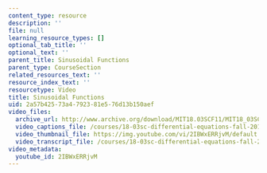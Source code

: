 ```yaml
---
content_type: resource
description: ''
file: null
learning_resource_types: []
optional_tab_title: ''
optional_text: ''
parent_title: Sinusoidal Functions
parent_type: CourseSection
related_resources_text: ''
resource_index_text: ''
resourcetype: Video
title: Sinusoidal Functions
uid: 2a57b425-73a4-7923-81e5-76d13b150aef
video_files:
  archive_url: http://www.archive.org/download/MIT18.03SCF11/MIT18_03SC_110720_D1_300k.mp4
  video_captions_file: /courses/18-03sc-differential-equations-fall-2011/90c5d164a03356aeaa1907763a9f1663_2IBWxERRjvM.vtt
  video_thumbnail_file: https://img.youtube.com/vi/2IBWxERRjvM/default.jpg
  video_transcript_file: /courses/18-03sc-differential-equations-fall-2011/9a6ca7720fd52c55942e713e748fcb2e_2IBWxERRjvM.pdf
video_metadata:
  youtube_id: 2IBWxERRjvM
---
```


